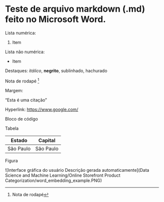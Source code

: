 # Teste de arquivo markdown (.md) feito no Microsoft Word.

Lista numérica:

1.  Item

Lista não numérica:

-   Item

Destaques: *itálico*, **negrito**, sublinhado, hachurado

Nota de rodapé [^1]

[^1]: Nota de rodapé

Margem:

“Esta é uma citação”

Hyperlink: <https://www.google.com/>

Bloco de código

Tabela

| Estado    | Capital   |
|-----------|-----------|
| São Paulo | São Paulo |

Figura

![Interface gráfica do usuário Descrição gerada automaticamente](Data Science and Machine Learning/Online Storefront Product Categorization/word_embedding_example.PNG)

